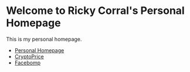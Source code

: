 <!DOCTYPE html>
<html>
<head>
  <title>Ricky Corral's Personal Homepage</title>
</head>
<body>
  <h1>Welcome to Ricky Corral's Personal Homepage</h1>
  <p>This is my personal homepage.</p>
  <ul>
<li><a href="https://rickycorral.github.io/Coursera2/PersonalHomepage/">Personal Homepage</a></li>
<li><a href="https://rickycorral.github.io/Coursera2/CryptoPrice/">CryptoPrice</a></li>
<li><a href="https://rickycorral.github.io/Coursera2/Facebomp/">Facebomp</a></li>
  </ul>
</body>
</html>
